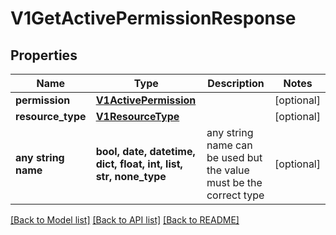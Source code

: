 # V1GetActivePermissionResponse


## Properties
Name | Type | Description | Notes
------------ | ------------- | ------------- | -------------
**permission** | [**V1ActivePermission**](V1ActivePermission.md) |  | [optional] 
**resource_type** | [**V1ResourceType**](V1ResourceType.md) |  | [optional] 
**any string name** | **bool, date, datetime, dict, float, int, list, str, none_type** | any string name can be used but the value must be the correct type | [optional]

[[Back to Model list]](../README.md#documentation-for-models) [[Back to API list]](../README.md#documentation-for-api-endpoints) [[Back to README]](../README.md)


